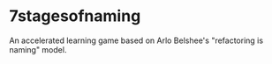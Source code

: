 # 7stagesofnaming
An accelerated learning game based on Arlo Belshee's "refactoring is naming" model.

